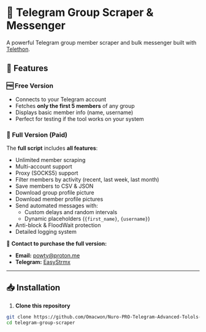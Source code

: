 # 📢 Telegram Group Scraper & Messenger

A powerful Telegram group member scraper and bulk messenger built with [Telethon](https://github.com/LonamiWebs/Telethon).

## 🚀 Features

### 🆓 Free Version
- Connects to your Telegram account
- Fetches **only the first 5 members** of any group
- Displays basic member info (name, username)
- Perfect for testing if the tool works on your system

### 💎 Full Version (Paid)
The **full script** includes **all features**:
- Unlimited member scraping
- Multi-account support
- Proxy (SOCKS5) support
- Filter members by activity (recent, last week, last month)
- Save members to CSV & JSON
- Download group profile picture
- Download member profile pictures
- Send automated messages with:
  - Custom delays and random intervals
  - Dynamic placeholders (`{first_name}`, `{username}`)
- Anti-block & FloodWait protection
- Detailed logging system

📩 **Contact to purchase the full version:**
- **Email:** powtv@proton.me  
- **Telegram:** [EasyStrmx](https://t.me/EasyStrmx)

---

## 📥 Installation

1. **Clone this repository**
```bash
git clone https://github.com/Omacwon/Nuro-PRO-Telegram-Advanced-Tolols-.git
cd telegram-group-scraper
